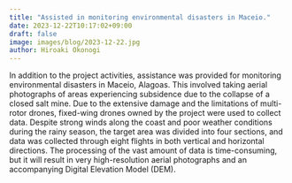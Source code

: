 ```yaml
---
title: "Assisted in monitoring environmental disasters in Maceio."
date: 2023-12-22T10:17:02+09:00
draft: false
image: images/blog/2023-12-22.jpg
author: Hiroaki Okonogi
---
```


In addition to the project activities, assistance was provided for monitoring environmental<!--more--> disasters in Maceio, Alagoas. This involved taking aerial photographs of areas experiencing subsidence due to the collapse of a closed salt mine. Due to the extensive damage and the limitations of multi-rotor drones, fixed-wing drones owned by the project were used to collect data. Despite strong winds along the coast and poor weather conditions during the rainy season, the target area was divided into four sections, and data was collected through eight flights in both vertical and horizontal directions. The processing of the vast amount of data is time-consuming, but it will result in very high-resolution aerial photographs and an accompanying Digital Elevation Model (DEM).